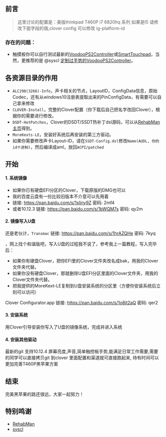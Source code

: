 ## 前言

> 这里讨论的配置是：美版thinkpad T460P i7 6820hq  系列
> 如果是I5  请修改下面字段的值,clover config 可以修改
> 		<key>ig-platform-id</key>


### 存在的问题：
- 触摸板你可以自行测试最新的[VoodooPS2Controller](https://github.com/RehabMan/OS-X-Voodoo-PS2-Controller)或[SmartTouchpad](http://forum.osxlatitude.com/index.php?/topic/1948-elan-focaltech-and-synaptics-smart-touchpad-driver-mac-os-x/)，当然，更推荐的是 @syscl [定制过手势的VoodooPS2Controller](https://github.com/syscl/OS-X-Voodoo-PS2-Controller)。

## 各资源目录的作用

- `ALC298(3266)-Info`，声卡相关的节点，LayoutID，ConfigData信息，原始Codec，还有从windows10注册表提取出来的PinConfigData，有需要可以自己拿来修改
- `CLOVER-Install`，完整的Clover配置（你下载后自己把名字改回Clover），根据你的需要进行修改。
- `DSDT-HotPatches`，Clover的DSDT/SSDT热补丁dsl源码，可以从[RehabMan主页](https://github.com/RehabMan/OS-X-Clover-Laptop-Config/tree/master/hotpatch)得到。
- `MoreKexts-LE`，安装好系统后再安装的第三方驱动。
- 如果你需要修改声卡Layout-ID，请在`SSDT-Config.dsl`修改`Name(AUDL, 你的id十进制)`，然后编译成aml，放回`ACPI/patched`


## 开始

#### 1. 系统镜像

- 如果你已有硬盘EFI分区的Clover，下载原版的DMG也可以
- 我的百度云盘有一份比较旧版本不介意可以先用着
- 链接: https://pan.baidu.com/s/1sljny9Z 密码: 2mf4
- 或者10.12.3 链接: https://pan.baidu.com/s/1bWQM7s 密码: qy2m

#### 2. 镜像写入U盘

还是老伙计，`Transmac`
链接: https://pan.baidu.com/s/1hrAZQHe 密码: 7kyq

，网上找个和谐版吧，写入U盘的过程我不说了，参考我上一篇教程，写入完毕后：

- 如果你有硬盘Clover，把你EFI里的Clover文件夹改名成bak，用我的Clover文件夹代替。
- 如果你没有硬盘Clover，那就删除U盘EFI分区里面的Clover文件夹，用我的Clover文件夹代替。
- 把我提供的MoreKext-LE复制到U盘安装系统的分区里（方便你安装系统后立刻可以访问）

Clover Configurator.app
链接: https://pan.baidu.com/s/1o8jt2aQ 密码: qer2

#### 3. 安装系统

用Clover引导安装你写入了U盘的镜像系统，完成并进入系统

#### 4. 安装其他驱动

最新的git 支持10.12.4 屏幕亮度,声音,简单触控板手势,能满足日常工作需要,需要的同学可以直接拷贝git 到clover 里面配置和渠道就可直接跑起来, 待有时间可以更加完善T460P黑苹果方案


## 结束


完美黑苹果的路还很远，大家一起努力！


## 特别鸣谢

- [RehabMan](https://github.com/RehabMan)
- [syscl](https://github.com/syscl)